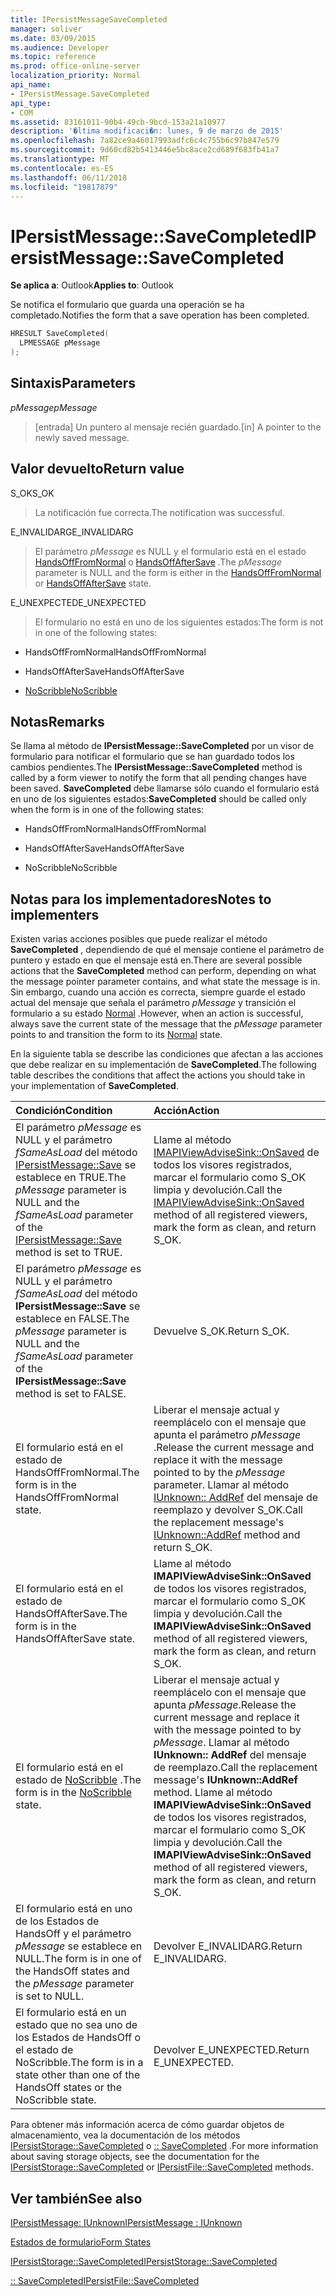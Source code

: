```yaml
---
title: IPersistMessageSaveCompleted
manager: soliver
ms.date: 03/09/2015
ms.audience: Developer
ms.topic: reference
ms.prod: office-online-server
localization_priority: Normal
api_name:
- IPersistMessage.SaveCompleted
api_type:
- COM
ms.assetid: 83161011-90b4-49cb-9bcd-153a21a10977
description: '�ltima modificaci�n: lunes, 9 de marzo de 2015'
ms.openlocfilehash: 7a82ce9a46017993adfc6c4c755b6c97b847e579
ms.sourcegitcommit: 9d60cd82b5413446e5bc8ace2cd689f683fb41a7
ms.translationtype: MT
ms.contentlocale: es-ES
ms.lasthandoff: 06/11/2018
ms.locfileid: "19817879"
---
```

# <a name="ipersistmessagesavecompleted"></a><span data-ttu-id="aaec0-103">IPersistMessage::SaveCompleted</span><span class="sxs-lookup"><span data-stu-id="aaec0-103">IPersistMessage::SaveCompleted</span></span>

<span data-ttu-id="aaec0-104">**Se aplica a**: Outlook</span><span class="sxs-lookup"><span data-stu-id="aaec0-104">**Applies to**: Outlook</span></span> 
  
<span data-ttu-id="aaec0-105">Se notifica el formulario que guarda una operación se ha completado.</span><span class="sxs-lookup"><span data-stu-id="aaec0-105">Notifies the form that a save operation has been completed.</span></span> 
  
```cpp
HRESULT SaveCompleted(
  LPMESSAGE pMessage
);
```

## <a name="parameters"></a><span data-ttu-id="aaec0-106">Sintaxis</span><span class="sxs-lookup"><span data-stu-id="aaec0-106">Parameters</span></span>

<span data-ttu-id="aaec0-107">_pMessage_</span><span class="sxs-lookup"><span data-stu-id="aaec0-107">_pMessage_</span></span>
  
> <span data-ttu-id="aaec0-108">[entrada] Un puntero al mensaje recién guardado.</span><span class="sxs-lookup"><span data-stu-id="aaec0-108">[in] A pointer to the newly saved message.</span></span>
    
## <a name="return-value"></a><span data-ttu-id="aaec0-109">Valor devuelto</span><span class="sxs-lookup"><span data-stu-id="aaec0-109">Return value</span></span>

<span data-ttu-id="aaec0-110">S_OK</span><span class="sxs-lookup"><span data-stu-id="aaec0-110">S_OK</span></span> 
  
> <span data-ttu-id="aaec0-111">La notificación fue correcta.</span><span class="sxs-lookup"><span data-stu-id="aaec0-111">The notification was successful.</span></span>
    
<span data-ttu-id="aaec0-112">E_INVALIDARG</span><span class="sxs-lookup"><span data-stu-id="aaec0-112">E_INVALIDARG</span></span> 
  
> <span data-ttu-id="aaec0-113">El parámetro _pMessage_ es NULL y el formulario está en el estado [HandsOffFromNormal](handsofffromnormal-state.md) o [HandsOffAfterSave](handsoffaftersave-state.md) .</span><span class="sxs-lookup"><span data-stu-id="aaec0-113">The  _pMessage_ parameter is NULL and the form is either in the [HandsOffFromNormal](handsofffromnormal-state.md) or [HandsOffAfterSave](handsoffaftersave-state.md) state.</span></span> 
    
<span data-ttu-id="aaec0-114">E_UNEXPECTED</span><span class="sxs-lookup"><span data-stu-id="aaec0-114">E_UNEXPECTED</span></span> 
  
> <span data-ttu-id="aaec0-115">El formulario no está en uno de los siguientes estados:</span><span class="sxs-lookup"><span data-stu-id="aaec0-115">The form is not in one of the following states:</span></span>
    
   - <span data-ttu-id="aaec0-116">HandsOffFromNormal</span><span class="sxs-lookup"><span data-stu-id="aaec0-116">HandsOffFromNormal</span></span>
    
   - <span data-ttu-id="aaec0-117">HandsOffAfterSave</span><span class="sxs-lookup"><span data-stu-id="aaec0-117">HandsOffAfterSave</span></span>
    
   - [<span data-ttu-id="aaec0-118">NoScribble</span><span class="sxs-lookup"><span data-stu-id="aaec0-118">NoScribble</span></span>](noscribble-state.md)
    
## <a name="remarks"></a><span data-ttu-id="aaec0-119">Notas</span><span class="sxs-lookup"><span data-stu-id="aaec0-119">Remarks</span></span>

<span data-ttu-id="aaec0-120">Se llama al método de **IPersistMessage::SaveCompleted** por un visor de formulario para notificar el formulario que se han guardado todos los cambios pendientes.</span><span class="sxs-lookup"><span data-stu-id="aaec0-120">The **IPersistMessage::SaveCompleted** method is called by a form viewer to notify the form that all pending changes have been saved.</span></span> <span data-ttu-id="aaec0-121">**SaveCompleted** debe llamarse sólo cuando el formulario está en uno de los siguientes estados:</span><span class="sxs-lookup"><span data-stu-id="aaec0-121">**SaveCompleted** should be called only when the form is in one of the following states:</span></span> 
  
- <span data-ttu-id="aaec0-122">HandsOffFromNormal</span><span class="sxs-lookup"><span data-stu-id="aaec0-122">HandsOffFromNormal</span></span>
    
- <span data-ttu-id="aaec0-123">HandsOffAfterSave</span><span class="sxs-lookup"><span data-stu-id="aaec0-123">HandsOffAfterSave</span></span>
    
- <span data-ttu-id="aaec0-124">NoScribble</span><span class="sxs-lookup"><span data-stu-id="aaec0-124">NoScribble</span></span>
    
## <a name="notes-to-implementers"></a><span data-ttu-id="aaec0-125">Notas para los implementadores</span><span class="sxs-lookup"><span data-stu-id="aaec0-125">Notes to implementers</span></span>

<span data-ttu-id="aaec0-126">Existen varias acciones posibles que puede realizar el método **SaveCompleted** , dependiendo de qué el mensaje contiene el parámetro de puntero y estado en que el mensaje está en.</span><span class="sxs-lookup"><span data-stu-id="aaec0-126">There are several possible actions that the **SaveCompleted** method can perform, depending on what the message pointer parameter contains, and what state the message is in.</span></span> <span data-ttu-id="aaec0-127">Sin embargo, cuando una acción es correcta, siempre guarde el estado actual del mensaje que señala el parámetro _pMessage_ y transición el formulario a su estado [Normal](normal-state.md) .</span><span class="sxs-lookup"><span data-stu-id="aaec0-127">However, when an action is successful, always save the current state of the message that the  _pMessage_ parameter points to and transition the form to its [Normal](normal-state.md) state.</span></span> 
  
<span data-ttu-id="aaec0-128">En la siguiente tabla se describe las condiciones que afectan a las acciones que debe realizar en su implementación de **SaveCompleted**.</span><span class="sxs-lookup"><span data-stu-id="aaec0-128">The following table describes the conditions that affect the actions you should take in your implementation of **SaveCompleted**.</span></span>
  
|<span data-ttu-id="aaec0-129">**Condición**</span><span class="sxs-lookup"><span data-stu-id="aaec0-129">**Condition**</span></span>|<span data-ttu-id="aaec0-130">**Acción**</span><span class="sxs-lookup"><span data-stu-id="aaec0-130">**Action**</span></span>|
|:-----|:-----|
|<span data-ttu-id="aaec0-131">El parámetro _pMessage_ es NULL y el parámetro _fSameAsLoad_ del método [IPersistMessage::Save](ipersistmessage-save.md) se establece en TRUE.</span><span class="sxs-lookup"><span data-stu-id="aaec0-131">The  _pMessage_ parameter is NULL and the  _fSameAsLoad_ parameter of the [IPersistMessage::Save](ipersistmessage-save.md) method is set to TRUE.</span></span>  <br/> |<span data-ttu-id="aaec0-132">Llame al método [IMAPIViewAdviseSink::OnSaved](imapiviewadvisesink-onsaved.md) de todos los visores registrados, marcar el formulario como S_OK limpia y devolución.</span><span class="sxs-lookup"><span data-stu-id="aaec0-132">Call the [IMAPIViewAdviseSink::OnSaved](imapiviewadvisesink-onsaved.md) method of all registered viewers, mark the form as clean, and return S_OK.</span></span>  <br/> |
|<span data-ttu-id="aaec0-133">El parámetro _pMessage_ es NULL y el parámetro _fSameAsLoad_ del método **IPersistMessage::Save** se establece en FALSE.</span><span class="sxs-lookup"><span data-stu-id="aaec0-133">The  _pMessage_ parameter is NULL and the  _fSameAsLoad_ parameter of the **IPersistMessage::Save** method is set to FALSE.</span></span>  <br/> |<span data-ttu-id="aaec0-134">Devuelve S_OK.</span><span class="sxs-lookup"><span data-stu-id="aaec0-134">Return S_OK.</span></span>  <br/> |
|<span data-ttu-id="aaec0-135">El formulario está en el estado de HandsOffFromNormal.</span><span class="sxs-lookup"><span data-stu-id="aaec0-135">The form is in the HandsOffFromNormal state.</span></span>  <br/> |<span data-ttu-id="aaec0-136">Liberar el mensaje actual y reemplácelo con el mensaje que apunta el parámetro _pMessage_ .</span><span class="sxs-lookup"><span data-stu-id="aaec0-136">Release the current message and replace it with the message pointed to by the  _pMessage_ parameter.</span></span> <span data-ttu-id="aaec0-137">Llamar al método [IUnknown:: AddRef](http://msdn.microsoft.com/library/b4316efd-73d4-4995-b898-8025a316ba63%28Office.15%29.aspx) del mensaje de reemplazo y devolver S_OK.</span><span class="sxs-lookup"><span data-stu-id="aaec0-137">Call the replacement message's [IUnknown::AddRef](http://msdn.microsoft.com/library/b4316efd-73d4-4995-b898-8025a316ba63%28Office.15%29.aspx) method and return S_OK.</span></span>  <br/> |
|<span data-ttu-id="aaec0-138">El formulario está en el estado de HandsOffAfterSave.</span><span class="sxs-lookup"><span data-stu-id="aaec0-138">The form is in the HandsOffAfterSave state.</span></span>  <br/> |<span data-ttu-id="aaec0-139">Llame al método **IMAPIViewAdviseSink::OnSaved** de todos los visores registrados, marcar el formulario como S_OK limpia y devolución.</span><span class="sxs-lookup"><span data-stu-id="aaec0-139">Call the **IMAPIViewAdviseSink::OnSaved** method of all registered viewers, mark the form as clean, and return S_OK.</span></span>  <br/> |
|<span data-ttu-id="aaec0-140">El formulario está en el estado de [NoScribble](noscribble-state.md) .</span><span class="sxs-lookup"><span data-stu-id="aaec0-140">The form is in the [NoScribble](noscribble-state.md) state.</span></span>  <br/> |<span data-ttu-id="aaec0-141">Liberar el mensaje actual y reemplácelo con el mensaje que apunta _pMessage_.</span><span class="sxs-lookup"><span data-stu-id="aaec0-141">Release the current message and replace it with the message pointed to by  _pMessage_.</span></span> <span data-ttu-id="aaec0-142">Llamar al método **IUnknown:: AddRef** del mensaje de reemplazo.</span><span class="sxs-lookup"><span data-stu-id="aaec0-142">Call the replacement message's **IUnknown::AddRef** method.</span></span> <span data-ttu-id="aaec0-143">Llame al método **IMAPIViewAdviseSink::OnSaved** de todos los visores registrados, marcar el formulario como S_OK limpia y devolución.</span><span class="sxs-lookup"><span data-stu-id="aaec0-143">Call the **IMAPIViewAdviseSink::OnSaved** method of all registered viewers, mark the form as clean, and return S_OK.</span></span>  <br/> |
|<span data-ttu-id="aaec0-144">El formulario está en uno de los Estados de HandsOff y el parámetro _pMessage_ se establece en NULL.</span><span class="sxs-lookup"><span data-stu-id="aaec0-144">The form is in one of the HandsOff states and the  _pMessage_ parameter is set to NULL.</span></span>  <br/> |<span data-ttu-id="aaec0-145">Devolver E_INVALIDARG.</span><span class="sxs-lookup"><span data-stu-id="aaec0-145">Return E_INVALIDARG.</span></span>  <br/> |
|<span data-ttu-id="aaec0-146">El formulario está en un estado que no sea uno de los Estados de HandsOff o el estado de NoScribble.</span><span class="sxs-lookup"><span data-stu-id="aaec0-146">The form is in a state other than one of the HandsOff states or the NoScribble state.</span></span>  <br/> |<span data-ttu-id="aaec0-147">Devolver E_UNEXPECTED.</span><span class="sxs-lookup"><span data-stu-id="aaec0-147">Return E_UNEXPECTED.</span></span>  <br/> |
   
<span data-ttu-id="aaec0-148">Para obtener más información acerca de cómo guardar objetos de almacenamiento, vea la documentación de los métodos [IPersistStorage::SaveCompleted](http://msdn.microsoft.com/library/_com_ipersiststorage_savecompleted%28Office.15%29.aspx) o [:: SaveCompleted](http://msdn.microsoft.com/library/_com_ipersistfile_savecompleted%28Office.15%29.aspx) .</span><span class="sxs-lookup"><span data-stu-id="aaec0-148">For more information about saving storage objects, see the documentation for the [IPersistStorage::SaveCompleted](http://msdn.microsoft.com/library/_com_ipersiststorage_savecompleted%28Office.15%29.aspx) or [IPersistFile::SaveCompleted](http://msdn.microsoft.com/library/_com_ipersistfile_savecompleted%28Office.15%29.aspx) methods.</span></span> 
  
## <a name="see-also"></a><span data-ttu-id="aaec0-149">Ver también</span><span class="sxs-lookup"><span data-stu-id="aaec0-149">See also</span></span>



[<span data-ttu-id="aaec0-150">IPersistMessage: IUnknown</span><span class="sxs-lookup"><span data-stu-id="aaec0-150">IPersistMessage : IUnknown</span></span>](ipersistmessageiunknown.md)


[<span data-ttu-id="aaec0-151">Estados de formulario</span><span class="sxs-lookup"><span data-stu-id="aaec0-151">Form States</span></span>](form-states.md)


[<span data-ttu-id="aaec0-152">IPersistStorage::SaveCompleted</span><span class="sxs-lookup"><span data-stu-id="aaec0-152">IPersistStorage::SaveCompleted</span></span>](http://msdn.microsoft.com/library/_com_ipersiststorage_savecompleted%28Office.15%29.aspx)
  
[<span data-ttu-id="aaec0-153">:: SaveCompleted</span><span class="sxs-lookup"><span data-stu-id="aaec0-153">IPersistFile::SaveCompleted</span></span>](http://msdn.microsoft.com/library/_com_ipersistfile_savecompleted%28Office.15%29.aspx)

